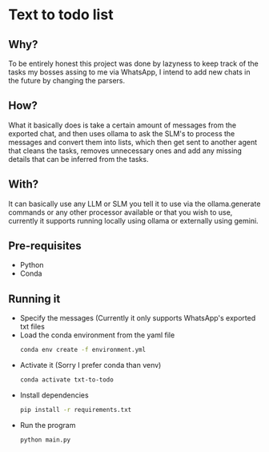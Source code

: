 # Text to todo list

## Why?

To be entirely honest this project was done by lazyness to keep track of the tasks my bosses assing to me via WhatsApp, I intend to add new chats in the future by changing the parsers.

## How?

What it basically does is take a certain amount of messages from the exported chat, and then uses ollama to ask the SLM's to process the messages and convert them into lists, which then get sent to another agent that cleans the tasks, removes unnecessary ones and add any missing details that can be inferred from the tasks.

## With?

It can basically use any LLM or SLM you tell it to use via the ollama.generate commands or any other processor available or that you wish to use, currently it supports running locally using ollama or externally using gemini.

## Pre-requisites

- Python
- Conda

## Running it

- Specify the messages (Currently it only supports WhatsApp's exported txt files
- Load the conda environment from the yaml file
  ```bash
  conda env create -f environment.yml
  ```
- Activate it (Sorry I prefer conda than venv)
  ```bash
  conda activate txt-to-todo
  ```
- Install dependencies
  ```bash
  pip install -r requirements.txt
  ```
- Run the program
  ```bash
  python main.py
  ```
